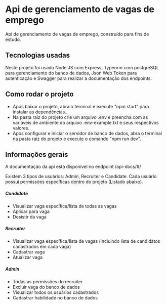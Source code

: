 # Api de gerenciamento de vagas de emprego

Api de gerenciamento de vagas de emprego, construído para fins de estudo.

## Tecnologias usadas

Neste projeto foi usado Node.JS com Express, Typeorm com postgreSQL para gerenciamento do banco de dados, Json Web Token para autenticação e Swagger para realizar a documentação dos endpoints.

## Como rodar o projeto

- Após baixar o projeto, abra o terminal e execute "npm start" para instalar as dependências..
- Na pasta raiz do projeto crie um arquivo .env e preencha com as variáveis de ambiente do arquivo .env-example.txt e seus respectivos valores.
- Após configurar e iniciar o servidor de banco de dados, abra o terminal na pasta raiz do projeto e execute o comando "npm run dev".

## Informações gerais

A documentação da api está disponível no endpoint /api-docs/#/

Existem 3 tipos de usuários: Admin, Recruiter e Candidate. Cada usuário possui permissões específicas dentro do projeto (Listado abaixo).

##### Candidate

- Visualizar vaga específica/lista de todas as vagas
- Aplicar para vaga
- Desistir da vaga

##### Recruiter

- Visualizar vaga específica/lista de vagas (incluindo lista de candidatos cadastrados em cada vaga)
- Cadastrar vaga
- Atualizar vaga

##### Admin

- Todas as permissões do recruiter
- Excluir vaga do banco de dados
- Visualizar todos os usuários cadastrados
- Cadastrar habilidade no banco de dados
